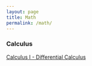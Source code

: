 ```yaml
---
layout: page
title: Math
permalink: /math/
---
```


<!---
## Secondary School Mathematics

Coming soon --->

<!--- ## Undergraduate Mathematics --->
### Calculus
<a class="page-link" href="/calculus-I/">Calculus I - Differential Calculus</a>

<!--- <a class="page-link" href="/calculus-II/">Calculus II - Integral Calculus</a> - In progress --->

<!--- <a class="page-link" href="/calculus-III/">Calculus III - Multivariable and Vector Calculus</a> - In progress --->

<!--- ### Linear Algebra
Linear Algebra I - Coming soon
<a class="page-link" href="/linear-algebra-I/"> Linear Algebra I </a> - In progress --->

<!--- Applied Linear Algebra - Coming soon
<a class="page-link" href="/appl-lin-alg/"> Applied Linear Algebra </a> - In progress --->

<!--- Linear Algebra II - Coming soon
<a class="page-link" href="/linear-algebra-II/"> Linear Algebra II </a> - In progress --->

<!--- Linear Algebra III - Coming soon
<a class="page-link" href="/linear-algebra-III/"> Linear Algebra III </a> - In progress --->

<!---
### Ordinary Differential Equations
<a class="page-link" href="/ode-I/"> Ordinary Differential Equations I  </a> - In progress --->

<!--- Ordinary Differential Equations II - Coming soon
<a class="page-link" href="/ode-II/"> Ordinary Differential Equations II  </a> - In progress --->

<!--- Theory of Ordinary Differential Equations - ODE with Real Domain - Coming soon
<a class="page-link" href="/odet-real/"> Theory of Ordinary Differential Equations - ODE with Real Domain </a> - In progress ---> 

<!--- Theory of Ordinary Differential Equations - ODE with Complex Domain - Coming soon
<a class="page-link" href="/odet-complex/"> Theory of Ordinary Differential Equations - ODE with Complex Domain </a> - In progress --->

<!--- Theory of Ordinary Differential Equations - ODE with Manifold Domain - Coming soon
<a class="page-link" href="/odet-manifold/"> Theory of Ordinary Differential Equations - ODE with Manifold Domain </a> - In progress ---> 

<!---
### Mathematical Communication
Mathematical Proof - Coming soon --->
<!--- <a class="page-link" href="/mathematical-proof/"> Mathematical Proof  </a> - In progress --->

<!---
### Dynamical Systems
Nonlinear Dynamics and Chaos I - Coming soon --->
<!--- <a class="page-link" href="/nonlin-dyn-I/"> Nonlinear Dynamics and Chaos I </a> - In progress --->

<!--- Nonlinear Dynamics and Chaos II  - Coming soon
<a class="page-link" href="/nonlin-dyn-II/"> Nonlinear Dynamics and Chaos II </a> --->

<!---  Nonlinear Dynamics and  Chaos III - Coming soon
<a class="page-link" href="/nonlin-dyn-III/"> Nonlinear Dynamics and Chaos III </a> --->

<!--- Stabilization of Dynamical Systems - Coming soon
<a class="page-link" href="/nonlin-dyn-I/"> Stabilization of Dynamical Systems </a> --->

<!---
### Complex Analysis
Complex Variables - Coming soon --->
<!--- <a class="page-link" href="/complex-variables/"> Complex Variables </a> - In progress --->

<!--- 
### Partial Differential Equations
Partial Differential Equations I - Coming soon --->
<!--- <a class="page-link" href="/pde-I/"> Partial Differential Equations I  </a> - In progress --->

<!---  Partial Differential Equations II - Coming soon
<a class="page-link" href="/pde-II/"> Partial Differential Equations II  </a> - In progress --->

<!---  Partial Differential Equations III - Coming soon
<a class="page-link" href="/pde-III/"> Partial Differential Equations III  </a> --->

<!--- Green's Functions - Coming soon
<a class="page-link" href="/greens-functions/"> Green's Functions </a> - In progress --->

<!---  Theory of Partial Differential Equations - Coming soon
<a class="page-link" href="/pdet-I/"> Theory of Partial Differential Equations I </a> - In progress --->

<!---  ### Topics in Applied Mathematics
Applied Analysis - Coming soon
<a class="page-link" href="/applied-analysis/"> Applied Analysis </a> - In progress --->

<!--- Special Functions - Coming soon
<a class="page-link" href="/special-functions/"> Special Functions </a> - In progress --->

<!--- Tensor Calculus - Coming soon
<a class="page-link" href="/tensor-calculus/"> Tensor Calculus </a> - In progress --->

<!--- Perturbation Theory of ODE - Coming soon
<a class="page-link" href="/asymptotic-analysis-I/"> Asymptotic Analysis I </a> - In progress --->

<!--- Perturbation Theory of PDE - Coming soon
<a class="page-link" href="/asymptotic-analysis-II/"> Asymptotic Analysis II  </a> - In progress --->

<!--- Calculus of Variations - Coming soon
<a class="page-link" href="/variational-calculus/"> Calculus of Variations </a> - In progress --->

<!--- Integral Equations - Coming soon
<a class="page-link" href="/integral-equations/"> Integral Equations </a> - In progress --->

<!--- Fractional Calculus - Coming soon
<a class="page-link" href="/fractional-calculus/"> Fractional Calculus </a> - In progress --->

<!---
### Real Analysis
Real Analysis I - Differentiation - Coming soon
 <a class="page-link" href="/real-analysis-I/"> Real Analysis I </a> - In progress --->

<!---  Real Analysis II - Riemann Integration - Coming soon
<a class="page-link" href="/real-analysis-II/"> Real Analysis II </a> - In progress --->

<!--- Real Analysis III - Lebesgue Integration and Measure Theory - Coming soon
 <a class="page-link" href="/real-analysis-III/"> Real Analysis IIII </a> - In progress --->

<!--- Functional Analysis - Coming soon
<a class="page-link" href="/functional-analysis/"> Functional Analysis </a> - In progress --->

<!--- ### Abstract Algebra
Abstract Algebra I - Group Theory - Coming soon
<a class="page-link" href="/group-theory/"> Group Theory </a> - In progress --->

<!--- Abstract Algebra II - Rings and Modules - Coming soon --->
<!--- <a class="page-link" href="/rings-and-modules/"> Rings and Modules </a> - In progress --->

<!--- ### Differential Geometry
Classical Differential Geometry - Coming soon
<a class="page-link" href="/classical-differential-geometry/"> Classical Differential Geometry  </a> - In progress --->

<!--- Modern Differential Geometry - Coming soon
<a class="page-link" href="/modern-differential-geometry/"> Modern Differential Geometry  </a> - In progress --->

<!--- Riemannian Geometry - Coming soon
<a class="page-link" href="/modern-differential-geometry/"> Modern Differential Geometry  </a> - In progress --->

<!---
## Graduate Mathematics ### Topology ### Number Theory
Coming soon
--->
